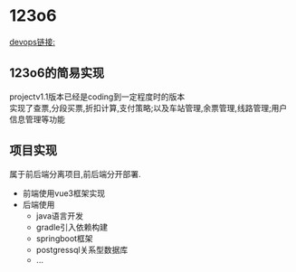 # 123o6
[devops链接:](https://git.nju.edu.cn/50_2023_fall_devops)
## 123o6的简易实现
projectv1.1版本已经是coding到一定程度时的版本  
实现了查票,分段买票,折扣计算,支付策略;以及车站管理,余票管理,线路管理;用户信息管理等功能   
## 项目实现
属于前后端分离项目,前后端分开部署.  
- 前端使用vue3框架实现
- 后端使用
  - java语言开发
  - gradle引入依赖构建
  - springboot框架
  - postgressql关系型数据库
  - ...
